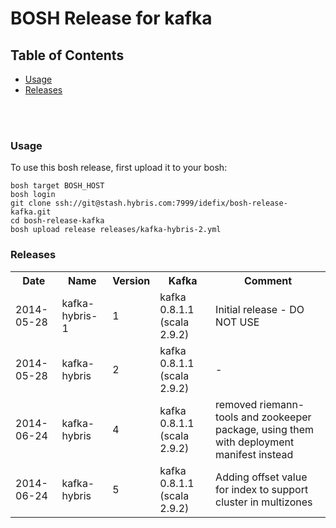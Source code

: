 # BOSH Release for kafka

## Table of Contents
* [Usage](#usage)
* [Releases](#releases)
<br />
<br />


### <a name="usage"></a>Usage

To use this bosh release, first upload it to your bosh:

```
bosh target BOSH_HOST
bosh login
git clone ssh://git@stash.hybris.com:7999/idefix/bosh-release-kafka.git
cd bosh-release-kafka
bosh upload release releases/kafka-hybris-2.yml
```

### <a name="releases"></a>Releases
<table>
  <tr>
    <th>Date</th>
    <th>Name</th>
    <th>Version</th>
    <th>Kafka</th>
    <th>Comment</th>
  </tr>
  <tr>
    <td>2014-05-28</td>
    <td>kafka-hybris-1</td>
    <td>1</td>
    <td>kafka 0.8.1.1 (scala 2.9.2)</td>
    <td>Initial release - DO NOT USE</td>
  </tr>
  <tr>
    <td>2014-05-28</td>
    <td>kafka-hybris</td>
    <td>2</td>
    <td>kafka 0.8.1.1 (scala 2.9.2)</td>
    <td>-</td>
  </tr>
  <tr>
    <td>2014-06-24</td>
    <td>kafka-hybris</td>
    <td>4</td>
    <td>kafka 0.8.1.1 (scala 2.9.2)</td>
    <td>removed riemann-tools and zookeeper package, using them with deployment manifest instead</td>
  </tr>
  <tr>
    <td>2014-06-24</td>
    <td>kafka-hybris</td>
    <td>5</td>
    <td>kafka 0.8.1.1 (scala 2.9.2)</td>
    <td>Adding offset value for index to support cluster in multizones</td>
  </tr>
</table>
